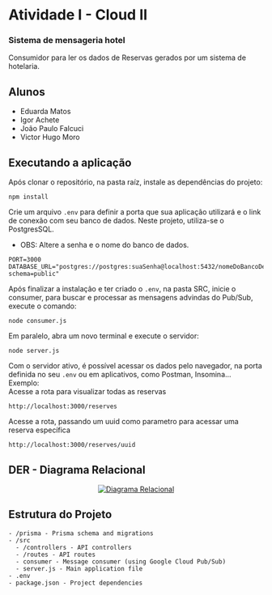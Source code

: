# Atividade I - Cloud II

### Sistema de mensageria hotel

Consumidor para ler os dados de Reservas gerados por um sistema de
hotelaria.

## Alunos

- Eduarda Matos
- Igor Achete
- João Paulo Falcuci
- Victor Hugo Moro

## Executando a aplicação

Após clonar o repositório, na pasta raíz, instale as dependências do projeto:

```
npm install
```

Crie um arquivo `.env` para definir a porta que sua aplicação utilizará e o link de conexão com seu banco de dados. Neste projeto, utiliza-se o PostgresSQL.

- OBS: Altere a senha e o nome do banco de dados.

```
PORT=3000
DATABASE_URL="postgres://postgres:suaSenha@localhost:5432/nomeDoBancoDeDados?schema=public"
```

Após finalizar a instalação e ter criado o `.env`, na pasta SRC, inicie o consumer, para buscar e processar as mensagens advindas do Pub/Sub, execute o comando:

```
node consumer.js
```

Em paralelo, abra um novo terminal e execute o servidor:

```
node server.js
```

Com o servidor ativo, é possível acessar os dados pelo navegador, na porta definida no seu `.env` ou em aplicativos, como Postman, Insomina...  
Exemplo:  
Acesse a rota para visualizar todas as reservas

```
http://localhost:3000/reserves
```

Acesse a rota, passando um uuid como parametro para acessar uma reserva específica

```
http://localhost:3000/reserves/uuid
```

## DER - Diagrama Relacional

<div align="center">
  <a href="https://mermaid.live/edit#pako:eNqNU1FSgzAQvUom33IB_rBFp1PHKm39cJjprGShGUuCIXFU6IE8hxczFGhLwdp8ZMjb93Y3y0tBI8mQuhTVmEOiIA0FsWt0N_HvFz4pS8eRBQn8uR88ecQlIY3hK6Q1q4Ub1uPSCxazVYOOZzt6JIX--U5bSY-zlY5Tlg2-UyiMUaGTY1fTMkfewr-dBZO6mwyVRhH9wZ0vr1fn-Ydoc4kBicxzwytBdzZFfawWF5pwRh6mByjXiouECJliDW5bfTu1i_TGWHx5hDPQqHmKJFJoP5mnB2JcMPwAJv20l1DzTHYLRxuOQuOEkZvpSau9v3W-5wpSmKN6h6NsbeTNgNLyJBBvJGjCOCgOXbowKSppXZl3L1htENRVBtu9bLCRTZVIW_WkoSacm5fRAGNf6mCRoqc9Krjnd211VvNPk01KekXtfFLgzL7eXb6Q6jVat9HKtAzUa2XZreWB0XL-KSLqamXwiippkjV1Y9jk9mSyaqrN69-jGYhnKdvz9hfcejsS">
    <img src="https://mermaid.ink/img/pako:eNqNU1FSgzAQvUom33IB_rBFp1PHKm39cJjprGShGUuCIXFU6IE8hxczFGhLwdp8ZMjb93Y3y0tBI8mQuhTVmEOiIA0FsWt0N_HvFz4pS8eRBQn8uR88ecQlIY3hK6Q1q4Ub1uPSCxazVYOOZzt6JIX--U5bSY-zlY5Tlg2-UyiMUaGTY1fTMkfewr-dBZO6mwyVRhH9wZ0vr1fn-Ydoc4kBicxzwytBdzZFfawWF5pwRh6mByjXiouECJliDW5bfTu1i_TGWHx5hDPQqHmKJFJoP5mnB2JcMPwAJv20l1DzTHYLRxuOQuOEkZvpSau9v3W-5wpSmKN6h6NsbeTNgNLyJBBvJGjCOCgOXbowKSppXZl3L1htENRVBtu9bLCRTZVIW_WkoSacm5fRAGNf6mCRoqc9Krjnd211VvNPk01KekXtfFLgzL7eXb6Q6jVat9HKtAzUa2XZreWB0XL-KSLqamXwiippkjV1Y9jk9mSyaqrN69-jGYhnKdvz9hfcejsS?type=png" alt="Diagrama Relacional">
  </a>
</div>

## Estrutura do Projeto

```
- /prisma - Prisma schema and migrations
- /src
  - /controllers - API controllers
  - /routes - API routes
  - consumer - Message consumer (using Google Cloud Pub/Sub)
  - server.js - Main application file
- .env
- package.json - Project dependencies
```
